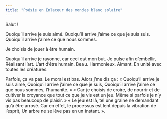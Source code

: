 ```yaml
---
title: "Poésie en Enlaceur des mondes blanc solaire"
---
```

Salut !

Quoiqu’il arrive je suis aimé. 
Quoiqu’il arrive j’aime ce que je suis suis. 
Quoiqu’il arrive j’aime ce que nous sommes.

Je choisis de jouer à être humain.

Quoiqu’il arrive je rayonne, car ceci est mon but.
Je pulse afin d’embellir,
Réalisant l’art.
L’art d’être humain.
Beau.
Harmonieux.
Aimant.
En unité avec toutes les créatures.

Parfois, ça va pas.
Le moral est bas.
Alors j’me dis ça :
« Quoiqu’il arrive je suis aimé,
Quoiqu’il arrive j’aime ce que je suis,
Quoiqu’il arrive j’aime ce que nous sommes, l’humanité. »
« Car je choisis de croire, de nourrir et de cultiver 
la croyance que tout ce que je vis est un jeu.
Même si parfois je n’y vis pas beaucoup de plaisir. »
« Le jeu est là, tel une graine ne demandant qu’à être arrosé.
Car en effet, le processus est lent depuis la vibration de l’esprit,
Un arbre ne se lève pas en un instant. ».